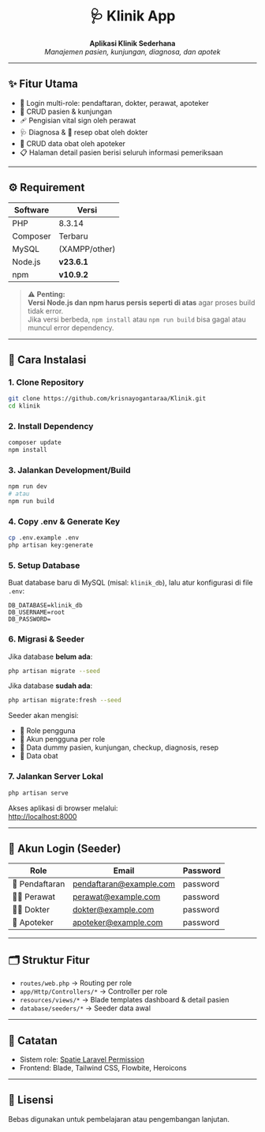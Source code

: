 <h1 align="center">🩺 Klinik App</h1>
<p align="center">
  <b>Aplikasi Klinik Sederhana</b><br>
  <i>Manajemen pasien, kunjungan, diagnosa, dan apotek</i>
</p>

---

## ✨ Fitur Utama

- 🔑 Login multi-role: pendaftaran, dokter, perawat, apoteker
- 👤 CRUD pasien & kunjungan
- 🩹 Pengisian vital sign oleh perawat
- 🩺 Diagnosa & 💊 resep obat oleh dokter
- 💊 CRUD data obat oleh apoteker
- 📋 Halaman detail pasien berisi seluruh informasi pemeriksaan

---

## ⚙️ Requirement

| Software   | Versi         |
|------------|---------------|
| PHP        | 8.3.14        |
| Composer   | Terbaru       |
| MySQL      | (XAMPP/other) |
| Node.js    | **v23.6.1**   |
| npm        | **v10.9.2**   |

> ⚠️ **Penting:**  
> **Versi Node.js dan npm harus persis seperti di atas** agar proses build tidak error.  
> Jika versi berbeda, `npm install` atau `npm run build` bisa gagal atau muncul error dependency.

---

## 🚀 Cara Instalasi

### 1. Clone Repository

```bash
git clone https://github.com/krisnayogantaraa/Klinik.git
cd klinik
```

### 2. Install Dependency

```bash
composer update
npm install
```

### 3. Jalankan Development/Build

```bash
npm run dev
# atau
npm run build
```

### 4. Copy .env & Generate Key

```bash
cp .env.example .env
php artisan key:generate
```

### 5. Setup Database

Buat database baru di MySQL (misal: `klinik_db`), lalu atur konfigurasi di file `.env`:

```env
DB_DATABASE=klinik_db
DB_USERNAME=root
DB_PASSWORD=
```

### 6. Migrasi & Seeder

Jika database **belum ada**:
```bash
php artisan migrate --seed
```
Jika database **sudah ada**:
```bash
php artisan migrate:fresh --seed
```

Seeder akan mengisi:
- 👥 Role pengguna
- 👤 Akun pengguna per role
- 🏥 Data dummy pasien, kunjungan, checkup, diagnosis, resep
- 💊 Data obat

### 7. Jalankan Server Lokal

```bash
php artisan serve
```

Akses aplikasi di browser melalui:  
[http://localhost:8000](http://localhost:8000)

---

## 🔐 Akun Login (Seeder)

| Role           | Email                      | Password |
|----------------|---------------------------|----------|
| 📝 Pendaftaran | pendaftaran@example.com    | password |
| 🧑‍⚕️ Perawat   | perawat@example.com        | password |
| 👨‍⚕️ Dokter    | dokter@example.com         | password |
| 💊 Apoteker    | apoteker@example.com       | password |

---

## 🗂️ Struktur Fitur

- `routes/web.php` → Routing per role
- `app/Http/Controllers/*` → Controller per role
- `resources/views/*` → Blade templates dashboard & detail pasien
- `database/seeders/*` → Seeder data awal

---

## 📝 Catatan

- Sistem role: [Spatie Laravel Permission](https://spatie.be/docs/laravel-permission)
- Frontend: Blade, Tailwind CSS, Flowbite, Heroicons

---

## 📄 Lisensi

Bebas digunakan untuk pembelajaran atau pengembangan lanjutan.
